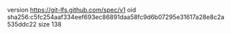 version https://git-lfs.github.com/spec/v1
oid sha256:c5fc254aaf334eef693ec86891daa58fc9d6b07295e31617a28e8c2a535ddc22
size 138
